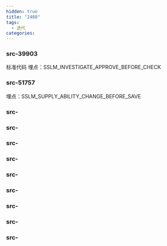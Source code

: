 ```yaml
---
hidden: true
title: "2408"
tags:
  - 迭代
categories:
---
```




### src-39903

标准代码
埋点：SSLM_INVESTIGATE_APPROVE_BEFORE_CHECK

### src-51757

埋点：SSLM_SUPPLY_ABILITY_CHANGE_BEFORE_SAVE



### src-


### src-

### src-

### src-

### src-

### src-

### src-

### src-

### src-